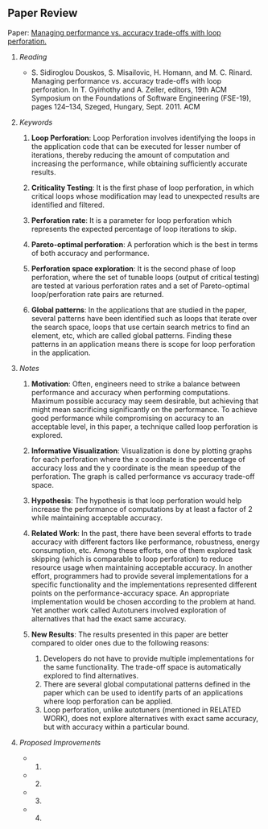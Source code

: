 ## Paper Review
Paper: [Managing performance vs. accuracy trade-offs with loop perforation.](https://dl.acm.org/citation.cfm?id=2025133)

1. *Reading*
    - S. Sidiroglou Douskos, S. Misailovic, H. Homann, and M. C. Rinard. Managing performance vs. accuracy trade-offs with loop perforation. In T. Gyiḿothy and A. Zeller, editors, 19th ACM Symposium on the Foundations of Software Engineering (FSE-19), pages 124–134, Szeged, Hungary, Sept. 2011. ACM

2. *Keywords*

    1. **Loop Perforation**: Loop Perforation involves identifying the loops in the application code that can be executed for lesser number of iterations, thereby reducing the amount of computation and increasing the performance, while obtaining sufficiently accurate results.

    2. **Criticality Testing**: It is the first phase of loop perforation, in which critical loops whose modification may lead to unexpected results are identified and filtered.  

    3. **Perforation rate**: It is a parameter for loop perforation which represents the expected percentage of loop iterations to skip. 

    4. **Pareto-optimal perforation**: A perforation which is the best in terms of both accuracy and performance.

    5. **Perforation space exploration**: It is the second phase of loop perforation, where the set of tunable loops (output of critical testing) are tested at various perforation rates and a set of Pareto-optimal loop/perforation rate pairs are returned. 

    6. **Global patterns**: In the applications that are studied in the paper, several patterns have been identified such as loops that iterate over the search space, loops that use certain search metrics to find an element, etc, which are called global patterns. Finding these patterns in an application means there is scope for loop perforation in the application.

3. *Notes*

    1. **Motivation**: Often, engineers need to strike a balance between performance and accuracy when performing computations. Maximum possible accuracy may seem desirable, but achieving that might mean sacrificing significantly on the performance. To achieve good performance while compromising on accuracy to an acceptable level, in this paper, a technique called loop perforation is explored.

    2. **Informative Visualization**: Visualization is done by plotting graphs for each perforation where the x coordinate is the percentage of accuracy loss and the y coordinate is the mean speedup of the perforation. The graph is called performance vs accuracy trade-off space.

    3. **Hypothesis**: The hypothesis is that loop perforation would help increase the performance of computations by at least a factor of 2 while maintaining acceptable accuracy.

    4. **Related Work**: In the past, there have been several efforts to trade accuracy with different factors like performance, robustness, energy consumption, etc. Among these efforts, one of them explored task skipping (which is comparable to loop perforation) to reduce resource usage when maintaining acceptable accuracy. In another effort, programmers had to provide several implementations for a specific functionality and the implementations represented different points on the performance-accuracy space. An appropriate implementation would be chosen according to the problem at hand. Yet another work called Autotuners involved exploration of alternatives that had the exact same accuracy.

    5. **New Results**: The results presented in this paper are better  compared to older ones due to the following reasons:
        1. Developers do not have to provide multiple implementations for the same functionality. The trade-off space is automatically explored to find alternatives.  
        2. There are several global computational patterns defined in the paper which can be used to identify parts of an applications where loop perforation can be applied.  
        3. Loop perforation, unlike autotuners (mentioned in RELATED WORK), does not explore alternatives with exact same accuracy, but with accuracy within a particular bound.  

4. *Proposed Improvements*

    - 1. 
    - 2.
    - 3.
    - 4.

